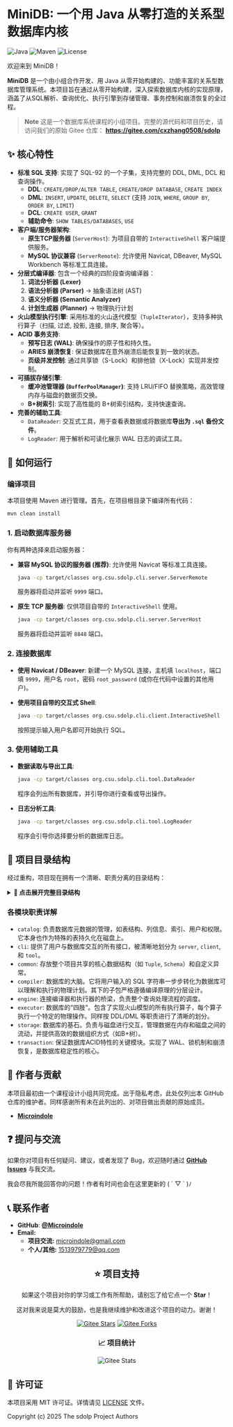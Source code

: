 
# MiniDB: 一个用 Java 从零打造的关系型数据库内核

![Java](https://img.shields.io/badge/Java-17+-orange.svg)
![Maven](https://img.shields.io/badge/Maven-3.5+-blue.svg)
![License](https://img.shields.io/badge/License-MIT-green.svg)

欢迎来到 MiniDB！

**MiniDB** 是一个由小组合作开发、用 Java 从零开始构建的、功能丰富的关系型数据库管理系统。本项目旨在通过从零开始构建，深入探索数据库内核的实现原理，涵盖了从SQL解析、查询优化、执行引擎到存储管理、事务控制和崩溃恢复的全过程。

> **Note**
> 这是一个数据库系统课程的小组项目。完整的源代码和项目历史，请访问我们的原始 Gitee 仓库：
> **https://gitee.com/cxzhang0508/sdolp**



## ✨ 核心特性

- **标准 SQL 支持**: 实现了 SQL-92 的一个子集，支持完整的 DDL, DML, DCL 和查询操作。
  - **DDL**: `CREATE/DROP/ALTER TABLE`, `CREATE/DROP DATABASE`, `CREATE INDEX`
  - **DML**: `INSERT`, `UPDATE`, `DELETE`, `SELECT` (支持 `JOIN`, `WHERE`, `GROUP BY`, `ORDER BY`, `LIMIT`)
  - **DCL**: `CREATE USER`, `GRANT`
  - **辅助命令**: `SHOW TABLES/DATABASES`, `USE`
- **客户端/服务器架构**:
  - **原生TCP服务器** (`ServerHost`): 为项目自带的 `InteractiveShell` 客户端提供服务。
  - **MySQL 协议兼容** (`ServerRemote`): 允许使用 Navicat, DBeaver, MySQL Workbench 等标准工具连接。
- **分层式编译器**: 包含一个经典的四阶段查询编译器：
  1.  **词法分析器 (Lexer)**
  2.  **语法分析器 (Parser)** -> 抽象语法树 (AST)
  3.  **语义分析器 (Semantic Analyzer)**
  4.  **计划生成器 (Planner)** -> 物理执行计划
- **火山模型执行引擎**: 采用标准的火山迭代模型（`TupleIterator`），支持多种执行算子（扫描, 过滤, 投影, 连接, 排序, 聚合等）。
- **ACID 事务支持**:
  - **预写日志 (WAL)**: 确保操作的原子性和持久性。
  - **ARIES 崩溃恢复**: 保证数据库在意外崩溃后能恢复到一致的状态。
  - **页级并发控制**: 通过共享锁（S-Lock）和排他锁（X-Lock）实现并发控制。
- **可插拔存储引擎**:
  - **缓冲池管理器 (`BufferPoolManager`)**: 支持 LRU/FIFO 替换策略，高效管理内存与磁盘的数据页交换。
  - **B+树索引**: 实现了高性能的 B+树索引结构，支持快速查询。
- **完善的辅助工具**:
  - `DataReader`: 交互式工具，用于查看表数据或将数据库**导出为 `.sql` 备份文件**。
  - `LogReader`: 用于解析和可读化展示 WAL 日志的调试工具。



## 🚀 如何运行

### 编译项目

本项目使用 Maven 进行管理。首先，在项目根目录下编译所有代码：

```bash
mvn clean install
```

### 1\. 启动数据库服务器

你有两种选择来启动服务器：

* **兼容 MySQL 协议的服务器 (推荐)**:
  允许使用 Navicat 等标准工具连接。

  ```bash
  java -cp target/classes org.csu.sdolp.cli.server.ServerRemote
  ```

  服务器将启动并监听 `9999` 端口。

* **原生 TCP 服务器**:
  仅供项目自带的 `InteractiveShell` 使用。

  ```bash
  java -cp target/classes org.csu.sdolp.cli.server.ServerHost
  ```

  服务器将启动并监听 `8848` 端口。

### 2\. 连接数据库

* **使用 Navicat / DBeaver**:
  新建一个 MySQL 连接，主机填 `localhost`，端口填 `9999`，用户名 `root`，密码 `root_password` (或你在代码中设置的其他用户)。

* **使用项目自带的交互式 Shell**:

  ```bash
  java -cp target/classes org.csu.sdolp.cli.client.InteractiveShell
  ```

  按照提示输入用户名即可开始执行 SQL。

### 3\. 使用辅助工具

* **数据读取与导出工具**:

  ```bash
  java -cp target/classes org.csu.sdolp.cli.tool.DataReader
  ```

  程序会列出所有数据库，并引导你进行查看或导出操作。

* **日志分析工具**:

  ```bash
  java -cp target/classes org.csu.sdolp.cli.tool.LogReader
  ```

  程序会引导你选择要分析的数据库日志。



## 📁 项目目录结构

经过重构，项目现在拥有一个清晰、职责分离的目录结构：

<details>
<summary><strong>📁 点击展开完整目录结构</strong></summary>

```
src/main/java/org/csu/sdolp/
├── catalog/            # 元数据管理模块 (系统目录)
├── cli/                # 命令行接口 (CLI)
│   ├── client/         # 客户端程序
│   ├── server/         # 服务端程序
│   └── tool/           # 辅助开发工具
├── common/             # 通用模块
│   ├── exception/      # 自定义异常
│   └── model/          #核心数据模型 (Tuple, Schema, Value等)
├── compiler/           # SQL 编译器
│   ├── lexer/          # 词法分析器
│   ├── parser/         # 语法分析器
│   │   └── ast/        #   -> 抽象语法树节点 (按DDL/DML/DCL等分类)
│   ├── planner/        # 计划生成器
│   │   └── plan/       #   -> 执行计划节点 (按DDL/DML/Query等分类)
│   └── semantic/       # 语义分析器
├── engine/             # 执行引擎核心
├── executor/           # 执行器 (算子)
│   ├── ddl/            # DDL 操作执行器
│   ├── dml/            # DML 操作执行器
│   ├── dcl/            # DCL 操作执行器
│   ├── show/           # SHOW 命令执行器
│   └── expressions/    # WHERE/ON 子句的谓词表达式
├── storage/            # 存储引擎
│   ├── buffer/         # 缓冲池管理器
│   ├── disk/           # 磁盘管理器
│   ├── index/          # B+树索引实现
│   └── page/           # 页面布局管理
└── transaction/        # 事务与恢复
    ├── log/            # 日志管理器
    └── ...             # 锁管理器, 恢复管理器等
```

</details>



### 各模块职责详解

* `catalog`:
  负责数据库元数据的管理，如表结构、列信息、索引、用户和权限。它本身也作为特殊的表持久化在磁盘上。
* `cli`:
  提供了用户与数据库交互的所有接口，被清晰地划分为 `server`, `client`, 和 `tool`。
* `common`:
  存放整个项目共享的核心数据结构（如 `Tuple`, `Schema`）和自定义异常。
* `compiler`:
  数据库的大脑。它将用户输入的 SQL 字符串一步步转化为数据库可以理解和执行的物理计划。其下的子包严格遵循编译原理的分层设计。
* `engine`:
  连接编译器和执行器的桥梁，负责整个查询处理流程的调度。
* `executor`:
  数据库的“四肢”。包含了实现火山模型的所有执行算子，每个算子执行一个特定的物理操作。同样按 DDL/DML 等职责进行了清晰的划分。
* `storage`:
  数据库的基石。负责与磁盘进行交互，管理数据在内存和磁盘之间的流动，并提供高效的数据组织方式（如B+树）。
* `transaction`:
  保证数据库ACID特性的关键模块。实现了 WAL、锁机制和崩溃恢复，是数据库稳定性的核心。



## 👥 作者与贡献

本项目最初由一个课程设计小组共同完成。出于隐私考虑，此处仅列出本 GitHub 仓库的维护者。同样感谢所有未在此列出的、对项目做出贡献的原始成员。

- **[Microindole](https://github.com/Microindole)**



## ❓ 提问与交流

如果你对项目有任何疑问、建议，或者发现了 Bug，欢迎随时通过 **[GitHub Issues](https://github.com/Microindole/issues)** 与我交流。

我会尽我所能回答你的问题！作者有时间也会在这里更新的 ( ´ ▽ ` )ﾉ



## 📞 联系作者

- **GitHub**: **[@Microindole](https://github.com/Microindole)**
- **Email:**
  - **项目交流:**  microindole@gmail.com
  - **个人/其他:**  1513979779@qq.com

<div align="center">


## ⭐ 项目支持

如果这个项目对你的学习或工作有所帮助，请别忘了给它点一个 **Star**！

这对我来说是莫大的鼓励，也是我继续维护和改进这个项目的动力。谢谢！

[![Gitee Stars](https://github.com/Microindole/badge/star.svg?theme=dark)](https://github.com/Microindole/stargazers)
[![Gitee Forks](https://github.com/Microindole/badge/fork.svg?theme=dark)](https://github.com/Microindole/members)

### 📈 项目统计

<div align="center">

![Gitee Stats](https://github.com/Microindole/widgets/widget_card.svg?colors=4183c4,ffffff,ffffff,e3e9ed,666666,9b9b9b)

</div>

</div>



## 📄 许可证

本项目采用 MIT 许可证。详情请见 [LICENSE](LICENSE) 文件。

Copyright (c) 2025 The sdolp Project Authors

